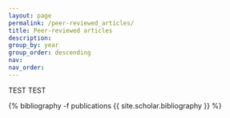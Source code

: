 ```yaml
---
layout: page
permalink: /peer-reviewed_articles/
title: Peer-reviewed articles
description:
group_by: year
group_order: descending
nav:
nav_order:
---
```



<!-- _pages/publications.md -->

TEST TEST



<div id="publicationList" class="publications">
 
{% bibliography -f publications {{ site.scholar.bibliography }} %}

</div>